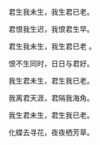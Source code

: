 君生我未生，我生君已老。

君恨我生迟，我恨君生早。

君生我未生，我生君已老 。

恨不生同时，日日与君好。

我生君未生，君生我已老。

我离君天涯，君隔我海角。

我生君未生，君生我已老。

化蝶去寻花，夜夜栖芳草。

